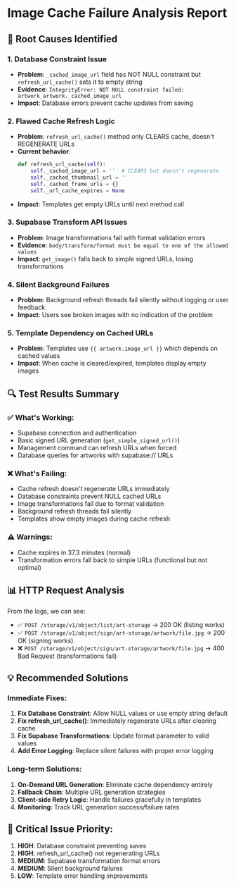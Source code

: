 # Image Cache Failure Analysis Report

## 🎯 Root Causes Identified

### 1. **Database Constraint Issue**
- **Problem**: `_cached_image_url` field has NOT NULL constraint but `refresh_url_cache()` sets it to empty string
- **Evidence**: `IntegrityError: NOT NULL constraint failed: artwork_artwork._cached_image_url`
- **Impact**: Database errors prevent cache updates from saving

### 2. **Flawed Cache Refresh Logic**
- **Problem**: `refresh_url_cache()` method only CLEARS cache, doesn't REGENERATE URLs
- **Current behavior**:
  ```python
  def refresh_url_cache(self):
      self._cached_image_url = ''  # CLEARS but doesn't regenerate
      self._cached_thumbnail_url = ''
      self._cached_frame_urls = {}
      self._url_cache_expires = None
  ```
- **Impact**: Templates get empty URLs until next method call

### 3. **Supabase Transform API Issues**
- **Problem**: Image transformations fail with format validation errors
- **Evidence**: `body/transform/format must be equal to one of the allowed values`
- **Impact**: `get_image()` falls back to simple signed URLs, losing transformations

### 4. **Silent Background Failures**
- **Problem**: Background refresh threads fail silently without logging or user feedback
- **Impact**: Users see broken images with no indication of the problem

### 5. **Template Dependency on Cached URLs**
- **Problem**: Templates use `{{ artwork.image_url }}` which depends on cached values
- **Impact**: When cache is cleared/expired, templates display empty images

## 🔍 Test Results Summary

### ✅ What's Working:
- Supabase connection and authentication
- Basic signed URL generation (`get_simple_signed_url()`)
- Management command can refresh URLs when forced
- Database queries for artworks with supabase:// URLs

### ❌ What's Failing:
- Cache refresh doesn't regenerate URLs immediately
- Database constraints prevent NULL cached URLs
- Image transformations fail due to format validation
- Background refresh threads fail silently
- Templates show empty images during cache refresh

### ⚠️ Warnings:
- Cache expires in 37.3 minutes (normal)
- Transformation errors fall back to simple URLs (functional but not optimal)

## 📊 HTTP Request Analysis
From the logs, we can see:
- ✅ `POST /storage/v1/object/list/art-storage` → 200 OK (listing works)
- ✅ `POST /storage/v1/object/sign/art-storage/artwork/file.jpg` → 200 OK (signing works)
- ❌ `POST /storage/v1/object/sign/art-storage/artwork/file.jpg` → 400 Bad Request (transformations fail)

## 💡 Recommended Solutions

### Immediate Fixes:
1. **Fix Database Constraint**: Allow NULL values or use empty string default
2. **Fix refresh_url_cache()**: Immediately regenerate URLs after clearing cache
3. **Fix Supabase Transformations**: Update format parameter to valid values
4. **Add Error Logging**: Replace silent failures with proper error logging

### Long-term Solutions:
1. **On-Demand URL Generation**: Eliminate cache dependency entirely
2. **Fallback Chain**: Multiple URL generation strategies
3. **Client-side Retry Logic**: Handle failures gracefully in templates
4. **Monitoring**: Track URL generation success/failure rates

## 🚨 Critical Issue Priority:
1. **HIGH**: Database constraint preventing saves
2. **HIGH**: refresh_url_cache() not regenerating URLs  
3. **MEDIUM**: Supabase transformation format errors
4. **MEDIUM**: Silent background failures
5. **LOW**: Template error handling improvements